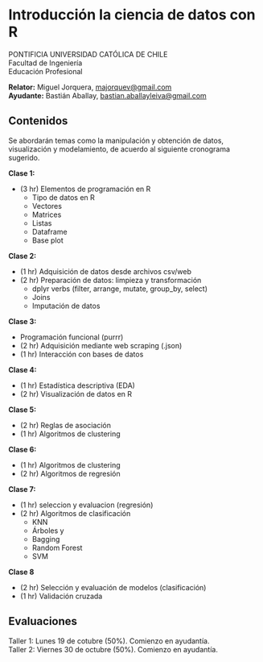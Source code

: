 # Introducción  la ciencia de datos con R
PONTIFICIA UNIVERSIDAD CATÓLICA DE CHILE <br>
Facultad de Ingeniería <br>
Educación Profesional <br>

**Relator:** Miguel Jorquera, majorquev@gmail.com <br>
**Ayudante:** Bastián Aballay, bastian.aballayleiva@gmail.com

## Contenidos

Se abordarán temas como la manipulación y obtención de datos, visualización y modelamiento, de acuerdo al siguiente cronograma sugerido.

**Clase 1:**
  * (3 hr) Elementos de programación en R 
    * Tipo de datos en R
    * Vectores
    * Matrices
    * Listas
    * Dataframe
    * Base plot 

**Clase 2:**
  * (1 hr) Adquisición de datos desde archivos csv/web
  * (2 hr) Preparación de datos: limpieza y transformación 
    * dplyr verbs (filter, arrange, mutate, group_by, select)
    * Joins 
    * Imputación de datos
  
**Clase 3:**
  *  Programación funcional (purrr)
  * (2 hr) Adquisición mediante web scraping (.json)
  * (1 hr) Interacción con bases de datos

**Clase 4:**
  * (1 hr) Estadística descriptiva (EDA)
  * (2 hr) Visualización de datos en R 
 
**Clase 5:**
  * (2 hr) Reglas de asociación 
  * (1 hr) Algoritmos de clustering

**Clase 6:**
  * (1 hr) Algoritmos de clustering
  * (2 hr) Algoritmos de regresión

**Clase 7:**
  * (1 hr) seleccion y evaluacion (regresión)
  * (2 hr) Algoritmos de clasificación
    * KNN 
    * Árboles y 
    * Bagging
    * Random Forest
    * SVM

**Clase 8**
  * (2 hr) Selección y evaluación de modelos (clasificación)
  * (1 hr) Validación cruzada

## Evaluaciones
Taller 1: Lunes 19 de cotubre (50%). Comienzo en ayudantía. <br>
Taller 2: Viernes 30 de octubre (50%). Comienzo en ayudantía.

